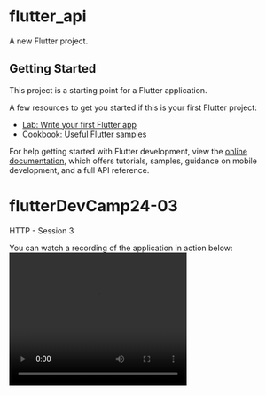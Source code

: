# flutter_api

A new Flutter project.

## Getting Started

This project is a starting point for a Flutter application.

A few resources to get you started if this is your first Flutter project:

- [Lab: Write your first Flutter app](https://docs.flutter.dev/get-started/codelab)
- [Cookbook: Useful Flutter samples](https://docs.flutter.dev/cookbook)

For help getting started with Flutter development, view the
[online documentation](https://docs.flutter.dev/), which offers tutorials,
samples, guidance on mobile development, and a full API reference.
# flutterDevCamp24-03

HTTP - Session 3

You can watch a recording of the application in action below:
<video width="320" height="240" controls>
  <source src="recording.mp4" type="video/mp4">
  Your browser does not support the video tag.
</video>